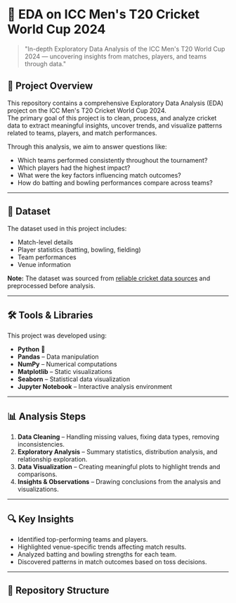# 🏏 EDA on ICC Men's T20 Cricket World Cup 2024

> "In-depth Exploratory Data Analysis of the ICC Men's T20 World Cup 2024 — uncovering insights from matches, players, and teams through data."

## 📌 Project Overview
This repository contains a comprehensive Exploratory Data Analysis (EDA) project on the ICC Men's T20 Cricket World Cup 2024.  
The primary goal of this project is to clean, process, and analyze cricket data to extract meaningful insights, uncover trends, and visualize patterns related to teams, players, and match performances.

Through this analysis, we aim to answer questions like:
- Which teams performed consistently throughout the tournament?
- Which players had the highest impact?
- What were the key factors influencing match outcomes?
- How do batting and bowling performances compare across teams?

---

## 📂 Dataset
The dataset used in this project includes:
- Match-level details
- Player statistics (batting, bowling, fielding)
- Team performances
- Venue information

**Note:** The dataset was sourced from [reliable cricket data sources](https://www.espncricinfo.com/) and preprocessed before analysis.

---

## 🛠️ Tools & Libraries
This project was developed using:
- **Python** 🐍
- **Pandas** – Data manipulation
- **NumPy** – Numerical computations
- **Matplotlib** – Static visualizations
- **Seaborn** – Statistical data visualization
- **Jupyter Notebook** – Interactive analysis environment

---

## 📊 Analysis Steps
1. **Data Cleaning** – Handling missing values, fixing data types, removing inconsistencies.
2. **Exploratory Analysis** – Summary statistics, distribution analysis, and relationship exploration.
3. **Data Visualization** – Creating meaningful plots to highlight trends and comparisons.
4. **Insights & Observations** – Drawing conclusions from the analysis and visualizations.

---

## 🔍 Key Insights
- Identified top-performing teams and players.
- Highlighted venue-specific trends affecting match results.
- Analyzed batting and bowling strengths for each team.
- Discovered patterns in match outcomes based on toss decisions.

---

## 📁 Repository Structure
